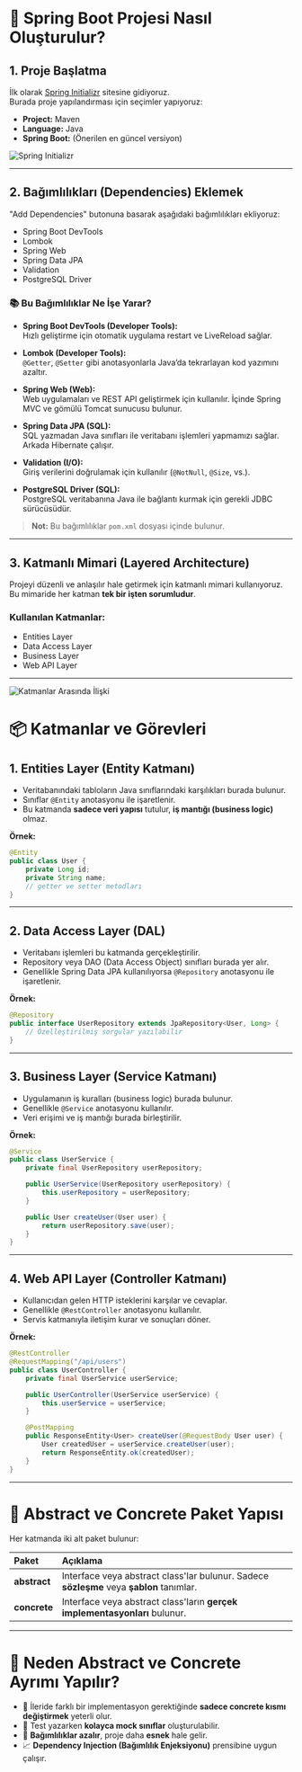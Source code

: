 # 🚀 Spring Boot Projesi Nasıl Oluşturulur?

## 1. Proje Başlatma
İlk olarak [Spring Initializr](https://start.spring.io/) sitesine gidiyoruz.  
Burada proje yapılandırması için seçimler yapıyoruz:

- **Project:** Maven
- **Language:** Java
- **Spring Boot:** (Önerilen en güncel versiyon)

![Spring Initializr](https://miro.medium.com/v2/format:webp/1*HoHcZhegEmh_mi3VbNO7CQ.png)

---

## 2. Bağımlılıkları (Dependencies) Eklemek
"Add Dependencies" butonuna basarak aşağıdaki bağımlılıkları ekliyoruz:

- Spring Boot DevTools
- Lombok
- Spring Web
- Spring Data JPA
- Validation
- PostgreSQL Driver

### 📚 Bu Bağımlılıklar Ne İşe Yarar?

- **Spring Boot DevTools (Developer Tools):**  
  Hızlı geliştirme için otomatik uygulama restart ve LiveReload sağlar.

- **Lombok (Developer Tools):**  
  `@Getter`, `@Setter` gibi anotasyonlarla Java’da tekrarlayan kod yazımını azaltır.

- **Spring Web (Web):**  
  Web uygulamaları ve REST API geliştirmek için kullanılır. İçinde Spring MVC ve gömülü Tomcat sunucusu bulunur.

- **Spring Data JPA (SQL):**  
  SQL yazmadan Java sınıfları ile veritabanı işlemleri yapmamızı sağlar. Arkada Hibernate çalışır.

- **Validation (I/O):**  
  Giriş verilerini doğrulamak için kullanılır (`@NotNull`, `@Size`, vs.).

- **PostgreSQL Driver (SQL):**  
  PostgreSQL veritabanına Java ile bağlantı kurmak için gerekli JDBC sürücüsüdür.

> **Not:** Bu bağımlılıklar `pom.xml` dosyası içinde bulunur.

---

## 3. Katmanlı Mimari (Layered Architecture)

Projeyi düzenli ve anlaşılır hale getirmek için katmanlı mimari kullanıyoruz.  
Bu mimaride her katman **tek bir işten sorumludur**.

### Kullanılan Katmanlar:

- Entities Layer
- Data Access Layer
- Business Layer
- Web API Layer

---
![Katmanlar Arasında İlişki](file:///C:/Users/burak/OneDrive/Masa%C3%BCst%C3%BC/katmanlarAras%C4%B1Il%C4%B1sk%C4%B1ler.png)

# 📦 Katmanlar ve Görevleri

## 1. Entities Layer (Entity Katmanı)
- Veritabanındaki tabloların Java sınıflarındaki karşılıkları burada bulunur.
- Sınıflar `@Entity` anotasyonu ile işaretlenir.
- Bu katmanda **sadece veri yapısı** tutulur, **iş mantığı (business logic)** olmaz.

**Örnek:**
```java
@Entity
public class User {
    private Long id;
    private String name;
    // getter ve setter metodları
}
```

---

## 2. Data Access Layer (DAL)
- Veritabanı işlemleri bu katmanda gerçekleştirilir.
- Repository veya DAO (Data Access Object) sınıfları burada yer alır.
- Genellikle Spring Data JPA kullanılıyorsa `@Repository` anotasyonu ile işaretlenir.

**Örnek:**
```java
@Repository
public interface UserRepository extends JpaRepository<User, Long> {
    // Özelleştirilmiş sorgular yazılabilir
}
```

---

## 3. Business Layer (Service Katmanı)
- Uygulamanın iş kuralları (business logic) burada bulunur.
- Genellikle `@Service` anotasyonu kullanılır.
- Veri erişimi ve iş mantığı burada birleştirilir.

**Örnek:**
```java
@Service
public class UserService {
    private final UserRepository userRepository;

    public UserService(UserRepository userRepository) {
        this.userRepository = userRepository;
    }

    public User createUser(User user) {
        return userRepository.save(user);
    }
}
```

---

## 4. Web API Layer (Controller Katmanı)
- Kullanıcıdan gelen HTTP isteklerini karşılar ve cevaplar.
- Genellikle `@RestController` anotasyonu kullanılır.
- Servis katmanıyla iletişim kurar ve sonuçları döner.

**Örnek:**
```java
@RestController
@RequestMapping("/api/users")
public class UserController {
    private final UserService userService;

    public UserController(UserService userService) {
        this.userService = userService;
    }

    @PostMapping
    public ResponseEntity<User> createUser(@RequestBody User user) {
        User createdUser = userService.createUser(user);
        return ResponseEntity.ok(createdUser);
    }
}
```

---

# 🎯 Abstract ve Concrete Paket Yapısı

Her katmanda iki alt paket bulunur:

| Paket | Açıklama |
| :--- | :--- |
| **abstract** | Interface veya abstract class'lar bulunur. Sadece **sözleşme** veya **şablon** tanımlar. |
| **concrete** | Interface veya abstract class'ların **gerçek implementasyonları** bulunur. |

---

# 🌟 Neden Abstract ve Concrete Ayrımı Yapılır?

- 🔄 İleride farklı bir implementasyon gerektiğinde **sadece concrete kısmı değiştirmek** yeterli olur.
- 🧪 Test yazarken **kolayca mock sınıflar** oluşturulabilir.
- 🔗 **Bağımlılıklar azalır**, proje daha **esnek** hale gelir.
- 📈 **Dependency Injection (Bağımlılık Enjeksiyonu)** prensibine uygun çalışır.

